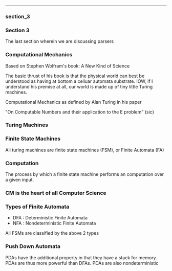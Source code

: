 
---

### section_3


### Section 3

The last section wherein we are discussing parsers


### Computational Mechanics

Based on Stephen Wolfram's book: A New Kind of Science


The basic thrust of his book is that the physical world can best be understood
as having at bottom a celluar automata substrate. IOW, if I understand his premise at all,
our world is made up of tiny little Turing machines.

Computational Mechanics as defined by Alan Turing in his paper

"On Computable Numbers and their application to the E problem" (sic)

### Turing Machines

### Finite State Machines

All turing machines are finite state machines (FSM), or Finite Automata (FA)

### Computation

The process by which a finite state machine  performs an computation over a given input.

### CM is the heart of all Computer Science



### Types of Finite Automata

- DFA : Deterministic Finite Automata
- NFA  : Nondeterministic Finite Automata

All FSMs are classified by the above 2 types


### Push Down Automata

PDAs have the additional property in that they have a stack for memory.
PDAs are thus more powerful than DFAs. PDAs are also nondeterministic
